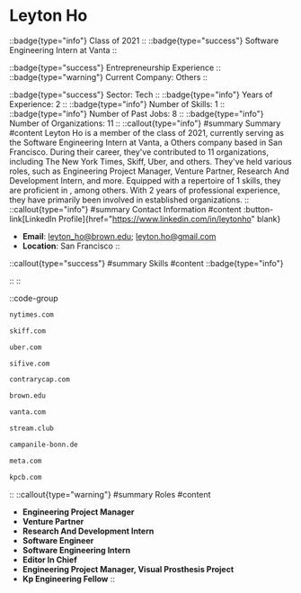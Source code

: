 # Leyton Ho
::badge{type="info"}
Class of 2021
::
::badge{type="success"}
Software Engineering Intern at Vanta
::

::badge{type="success"}
Entrepreneurship Experience
::
::badge{type="warning"}
Current Company: Others
::

::badge{type="success"}
Sector: Tech
::
::badge{type="info"}
Years of Experience: 2
::
::badge{type="info"}
Number of Skills: 1
::
::badge{type="info"}
Number of Past Jobs: 8
::
::badge{type="info"}
Number of Organizations: 11
::
::callout{type="info"}
#summary
Summary
#content
Leyton Ho is a member of the class of 2021, currently serving as the Software Engineering Intern at Vanta, a Others company based in San Francisco. During their career, they've contributed to 11 organizations, including The New York Times, Skiff, Uber, and others. They've held various roles, such as Engineering Project Manager, Venture Partner, Research And Development Intern, and more. Equipped with a repertoire of 1 skills, they are proficient in , among others.  With 2 years of professional experience, they have primarily been involved in established organizations.
::
::callout{type="info"}
#summary
Contact Information
#content
:button-link[LinkedIn Profile]{href="https://www.linkedin.com/in/leytonho" blank}
- **Email**: leyton_ho@brown.edu; leyton.ho@gmail.com
- **Location**: San Francisco
::

::callout{type="success"}
#summary
Skills
#content
::badge{type="info"}

::
::

::code-group
```bash [The New York Times]
nytimes.com
```
```bash [Skiff]
skiff.com
```
```bash [Uber]
uber.com
```
```bash [SiFive]
sifive.com
```
```bash [Contrary]
contrarycap.com
```
```bash [Brown University]
brown.edu
```
```bash [Vanta]
vanta.com
```
```bash [Stream]
stream.club
```
```bash [Campanile]
campanile-bonn.de
```
```bash [Meta]
meta.com
```
```bash [Kleiner Perkins Caufield & Byers]
kpcb.com
```
::
::callout{type="warning"}
#summary
Roles
#content
- **Engineering Project Manager**
- **Venture Partner**
- **Research And Development Intern**
- **Software Engineer**
- **Software Engineering Intern**
- **Editor In Chief**
- **Engineering Project Manager, Visual Prosthesis Project**
- **Kp Engineering Fellow**
::


